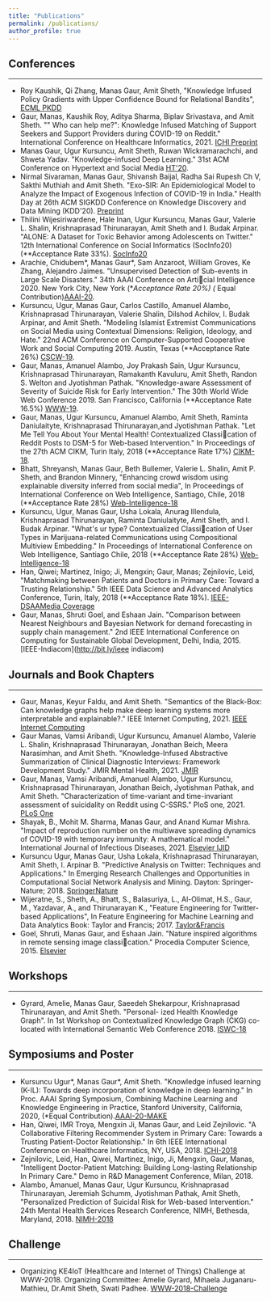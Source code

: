```yaml
---
title: "Publications"
permalink: /publications/
author_profile: true
---
```


## Conferences
---
* Roy Kaushik, Qi Zhang, Manas Gaur, Amit Sheth, "Knowledge Infused Policy Gradients with Upper Confidence Bound for Relational Bandits", [ECML PKDD](https://ala2021.vub.ac.be/papers/ALA2021_paper_36.pdf)
* Gaur, Manas, Kaushik Roy, Aditya Sharma, Biplav Srivastava, and Amit Sheth. "" Who can help me?": Knowledge Infused Matching of Support Seekers and Support Providers during COVID-19 on Reddit." International Conference on Healthcare Informatics, 2021. [ICHI Preprint](https://arxiv.org/abs/2105.06398)
* Manas Gaur, Ugur Kursuncu, Amit Sheth, Ruwan Wickramarachchi, and Shweta Yadav. "Knowledge-infused Deep Learning." 31st ACM Conference on Hypertext and Social Media [HT'20](https://dl.acm.org/doi/abs/10.1145/3372923.3404862). 
* Nirmal Sivaraman, Manas Gaur, Shivansh Baijal, Radha Sai Rupesh Ch V, Sakthi Muthiah and Amit Sheth. "Exo-SIR: An Epidemiological Model to Analyze the Impact of Exogenous Infection of COVID-19 in India." Health Day at 26th ACM SIGKDD Conference on Knowledge Discovery and Data Mining (KDD'20). [Preprint](https://arxiv.org/abs/2008.06335)
* Thilini Wijesiriwardene, Hale Inan, Ugur Kursuncu, Manas Gaur, Valerie L. Shalin, Krishnaprasad Thirunarayan, Amit Sheth and I. Budak Arpinar. "ALONE: A Dataset for Toxic Behavior among Adolescents on Twitter." 12th International Conference on Social Informatics (SocInfo20) (**Acceptance Rate 33%). [SocInfo20](https://link.springer.com/chapter/10.1007/978-3-030-60975-7_31)
* Arachie, Chidubem*, Manas Gaur*, Sam Anzaroot, William Groves, Ke Zhang, Alejandro Jaimes. "Unsupervised Detection of Sub-events in Large Scale Disasters." 34th AAAI Conference on Articial Intelligence 2020.
New York City, New York (**Acceptance Rate 20%) (* Equal Contribution)[AAAI-20](http://bit.ly/AAAI20).
* Kursuncu, Ugur, Manas Gaur, Carlos Castillo, Amanuel Alambo, Krishnaprasad Thirunarayan, Valerie Shalin,
Dilshod Achilov, I. Budak Arpinar, and Amit Sheth. "Modeling Islamist Extremist Communications on Social Media using Contextual Dimensions: Religion, Ideology, and Hate." 22nd ACM Conference on Computer-Supported
Cooperative Work and Social Computing 2019. Austin, Texas (**Acceptance Rate 26%) [CSCW-19](http://bit.ly/MCSCW).
* Gaur, Manas, Amanuel Alambo, Joy Prakash Sain, Ugur Kursuncu, Krishnaprasad Thirunarayan, Ramakanth Kavuluru, Amit Sheth, Randon S. Welton and Jyotishman Pathak. "Knowledge-aware Assessment of Severity of Suicide Risk for Early Intervention." The 30th World Wide Web Conference 2019. San Francisco, California (**Acceptance Rate 16.5%) [WWW-19](http://bit.ly/W3Conf).
* Gaur, Manas, Ugur Kursuncu, Amanuel Alambo, Amit Sheth, Raminta Daniulaityte, Krishnaprasad Thirunarayan,and Jyotishman Pathak. "Let Me Tell You About Your Mental Health! Contextualized Classication of Reddit Posts to DSM-5 for Web-based Intervention." In Proceedings of the 27th ACM CIKM, Turin Italy, 2018 (**Acceptance Rate 17%) [CIKM-18](http://bit.ly/confcikm2018).
* Bhatt, Shreyansh, Manas Gaur, Beth Bullemer, Valerie L. Shalin, Amit P. Sheth, and Brandon Minnery, "Enhancing crowd wisdom using explainable diversity inferred from social media", In Proceedings of International
Conference on Web Intelligence, Santiago, Chile, 2018 (**Acceptance Rate 28%) [Web-Intelligence-18](http://bit.ly/WebIntel)
* Kursuncu, Ugur, Manas Gaur, Usha Lokala, Anurag Illendula, Krishnaprasad Thirunarayan, Raminta Daniulaityte, Amit Sheth, and I. Budak Arpinar. "What's ur type? Contextualized Classication of User Types in Marijuana-related Communications using Compositional Multiview Embedding." In Proceedings of International Conference on Web Intelligence, Santiago Chile, 2018 (**Acceptance Rate 28%) [Web-Intelligence-18](http://bit.ly/webintel2)
* Han, Qiwei; Martinez, Inigo; Ji, Mengxin; Gaur, Manas; Zejnilovic, Leid, "Matchmaking between Patients and Doctors in Primary Care: Toward a Trusting Relationship." 5th IEEE Data Science and Advanced Analytics Conference, Turin, Italy, 2018 (**Acceptance Rate 18%). [IEEE-DSAA](http://bit.ly/ieeedsaa)[Media Coverage](http://bit.ly/DSSG-venture-beat)
* Gaur, Manas, Shruti Goel, and Eshaan Jain. "Comparison between Nearest Neighbours and Bayesian Network for demand forecasting in supply chain management." 2nd IEEE International Conference on Computing for Sustainable Global Development, Delhi, India, 2015. [IEEE-Indiacom](http://bit.ly/ieee indiacom)

## Journals and Book Chapters
---
* Gaur, Manas, Keyur Faldu, and Amit Sheth. "Semantics of the Black-Box: Can knowledge graphs help make deep learning systems more interpretable and explainable?." IEEE Internet Computing, 2021. [IEEE Internet Computing](https://ieeexplore.ieee.org/abstract/document/9357868)
* Gaur Manas, Vamsi Aribandi, Ugur Kursuncu, Amanuel Alambo, Valerie L. Shalin, Krishnaprasad Thirunarayan, Jonathan Beich, Meera Narasimhan, and Amit Sheth. "Knowledge-Infused Abstractive Summarization of Clinical Diagnostic Interviews: Framework Development Study." JMIR Mental Health, 2021. [JMIR](https://mental.jmir.org/2021/5/e20865/)
* Gaur, Manas, Vamsi Aribandi, Amanuel Alambo, Ugur Kursuncu, Krishnaprasad Thirunarayan, Jonathan Beich, Jyotishman Pathak, and Amit Sheth. "Characterization of time-variant and time-invariant assessment of suicidality on Reddit using C-SSRS." PloS one, 2021. [PLoS One](https://journals.plos.org/plosone/article?id=10.1371/journal.pone.0250448)
* Shayak, B., Mohit M. Sharma, Manas Gaur, and Anand Kumar Mishra. "Impact of reproduction number on the multiwave spreading dynamics of COVID-19 with temporary immunity: A mathematical model." International Journal of Infectious Diseases, 2021. [Elsevier IJID](https://www.sciencedirect.com/science/article/pii/S120197122100028X)
* Kursuncu Ugur, Manas Gaur, Usha Lokala, Krishnaprasad Thirunarayan, Amit Sheth, I. Arpinar B. "Predictive Analysis on Twitter: Techniques and Applications." In Emerging Research Challenges and Opportunities in Computational Social Network Analysis and Mining. Dayton: Springer-Nature; 2018. [SpringerNature](http://bit.ly/twitter_prediction)
* Wijeratne, S., Sheth, A., Bhatt, S., Balasuriya, L., Al-Olimat, H.S., Gaur, M., Yazdavar, A., and Thirunarayan
K., "Feature Engineering for Twitter-based Applications", In Feature Engineering for Machine Learning and Data Analytics Book: Taylor and Francis; 2017. [Taylor&Francis](https://pdfs.semanticscholar.org/8d58/fe45f099da0ca72dca7829a1cd0c21e7b46c.pdf)
* Goel, Shruti, Manas Gaur, and Eshaan Jain. "Nature inspired algorithms in remote sensing image classication."
Procedia Computer Science, 2015. [Elsevier](http://bit.ly/pelsevier)


## Workshops
***

* Gyrard, Amelie, Manas Gaur, Saeedeh Shekarpour, Krishnaprasad Thirunarayan, and Amit Sheth. "Personal-
ized Health Knowledge Graph". In 1st Workshop on Contextualized Knowledge Graph (CKG) co-located with
International Semantic Web Conference 2018. [ISWC-18](http://bit.ly/iswc_conf)


## Symposiums and Poster
---

* Kursuncu Ugur*, Manas Gaur*, Amit Sheth. "Knowledge infused learning (K-IL): Towards deep incorporation of knowledge in deep learning." In Proc. AAAI Spring Symposium, Combining Machine Learning and Knowledge Engineering in Practice, Stanford University, California, 2020, (*Equal Contribution).[AAAI-20-MAKE](http://bit.ly/AAAI-MAKE)
* Han, Qiwei, IMR Troya, Mengxin Ji, Manas Gaur, and Leid Zejnilovic. "A Collaborative Filtering Recommender
System in Primary Care: Towards a Trusting Patient-Doctor Relationship." In 6th IEEE International Conference on Healthcare Informatics, NY, USA, 2018. [ICHI-2018](https://ieeexplore.ieee.org/abstract/document/8419395/)
* Zejnilovic, Leid, Han, Qiwei, Martinez, Inigo, Ji, Mengxin, Gaur, Manas, "Intelligent Doctor-Patient Matching:
Building Long-lasting Relationship In Primary Care." Demo in R&D Management Conference, Milan, 2018.
* Alambo, Amanuel, Manas Gaur, Ugur Kursuncu, Krishnaprasad Thirunarayan, Jeremiah Schumm, Jyotishman
Pathak, Amit Sheth, "Personalized Prediction of Suicidal Risk for Web-based Intervention." 24th Mental Health
Services Research Conference, NIMH, Bethesda, Maryland, 2018. [NIMH-2018](https://corescholar.libraries.wright.edu/knoesis/1156/)

## Challenge
---

* Organizing KE4IoT (Healthcare and Internet of Things) Challenge at WWW-2018. Organizing Committee: Amelie Gyrard, Mihaela Juganaru-Mathieu, Dr.Amit Sheth, Swati Padhee. [WWW-2018-Challenge](http://bit.ly/WWW2018)